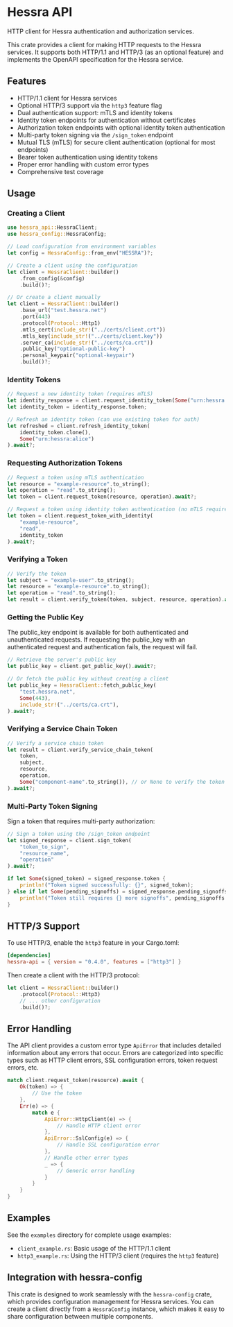# Hessra API

HTTP client for Hessra authentication and authorization services.

This crate provides a client for making HTTP requests to the Hessra services. It supports both HTTP/1.1 and HTTP/3 (as an optional feature) and implements the OpenAPI specification for the Hessra service.

## Features

- HTTP/1.1 client for Hessra services
- Optional HTTP/3 support via the `http3` feature flag
- Dual authentication support: mTLS and identity tokens
- Identity token endpoints for authentication without certificates
- Authorization token endpoints with optional identity token authentication
- Multi-party token signing via the `/sign_token` endpoint
- Mutual TLS (mTLS) for secure client authentication (optional for most endpoints)
- Bearer token authentication using identity tokens
- Proper error handling with custom error types
- Comprehensive test coverage

## Usage

### Creating a Client

```rust
use hessra_api::HessraClient;
use hessra_config::HessraConfig;

// Load configuration from environment variables
let config = HessraConfig::from_env("HESSRA")?;

// Create a client using the configuration
let client = HessraClient::builder()
    .from_config(&config)
    .build()?;

// Or create a client manually
let client = HessraClient::builder()
    .base_url("test.hessra.net")
    .port(443)
    .protocol(Protocol::Http1)
    .mtls_cert(include_str!("../certs/client.crt"))
    .mtls_key(include_str!("../certs/client.key"))
    .server_ca(include_str!("../certs/ca.crt"))
    .public_key("optional-public-key")
    .personal_keypair("optional-keypair")
    .build()?;
```

### Identity Tokens

```rust
// Request a new identity token (requires mTLS)
let identity_response = client.request_identity_token(Some("urn:hessra:alice")).await?;
let identity_token = identity_response.token;

// Refresh an identity token (can use existing token for auth)
let refreshed = client.refresh_identity_token(
    identity_token.clone(),
    Some("urn:hessra:alice")
).await?;
```

### Requesting Authorization Tokens

```rust
// Request a token using mTLS authentication
let resource = "example-resource".to_string();
let operation = "read".to_string();
let token = client.request_token(resource, operation).await?;

// Request a token using identity token authentication (no mTLS required)
let token = client.request_token_with_identity(
    "example-resource",
    "read",
    identity_token
).await?;
```

### Verifying a Token

```rust
// Verify the token
let subject = "example-user".to_string();
let resource = "example-resource".to_string();
let operation = "read".to_string();
let result = client.verify_token(token, subject, resource, operation).await?;
```

### Getting the Public Key

The public_key endpoint is available for both authenticated and unauthenticated requests. If requesting the public_key with an authenticated request and authentication fails, the request will fail.

```rust
// Retrieve the server's public key
let public_key = client.get_public_key().await?;

// Or fetch the public key without creating a client
let public_key = HessraClient::fetch_public_key(
    "test.hessra.net",
    Some(443),
    include_str!("../certs/ca.crt"),
).await?;
```

### Verifying a Service Chain Token

```rust
// Verify a service chain token
let result = client.verify_service_chain_token(
    token,
    subject,
    resource,
    operation,
    Some("component-name".to_string()), // or None to verify the token against the full service chain
).await?;
```

### Multi-Party Token Signing

Sign a token that requires multi-party authorization:

```rust
// Sign a token using the /sign_token endpoint
let signed_response = client.sign_token(
    "token_to_sign",
    "resource_name",
    "operation"
).await?;

if let Some(signed_token) = signed_response.token {
    println!("Token signed successfully: {}", signed_token);
} else if let Some(pending_signoffs) = signed_response.pending_signoffs {
    println!("Token still requires {} more signoffs", pending_signoffs.len());
}
```

## HTTP/3 Support

To use HTTP/3, enable the `http3` feature in your Cargo.toml:

```toml
[dependencies]
hessra-api = { version = "0.4.0", features = ["http3"] }
```

Then create a client with the HTTP/3 protocol:

```rust
let client = HessraClient::builder()
    .protocol(Protocol::Http3)
    // ... other configuration
    .build()?;
```

## Error Handling

The API client provides a custom error type `ApiError` that includes detailed information about any errors that occur. Errors are categorized into specific types such as HTTP client errors, SSL configuration errors, token request errors, etc.

```rust
match client.request_token(resource).await {
    Ok(token) => {
        // Use the token
    },
    Err(e) => {
        match e {
            ApiError::HttpClient(e) => {
                // Handle HTTP client error
            },
            ApiError::SslConfig(e) => {
                // Handle SSL configuration error
            },
            // Handle other error types
            _ => {
                // Generic error handling
            }
        }
    }
}
```

## Examples

See the `examples` directory for complete usage examples:

- `client_example.rs`: Basic usage of the HTTP/1.1 client
- `http3_example.rs`: Using the HTTP/3 client (requires the `http3` feature)

## Integration with hessra-config

This crate is designed to work seamlessly with the `hessra-config` crate, which provides configuration management for Hessra services. You can create a client directly from a `HessraConfig` instance, which makes it easy to share configuration between multiple components.
